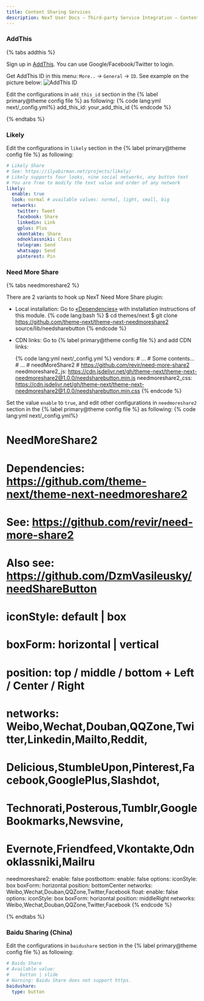 ```yaml
---
title: Content Sharing Services
description: NexT User Docs – Third-party Service Integration – Content Sharing Services
---
```

### AddThis

{% tabs addthis %}
<!-- tab Sign Up → -->
Sign up in [AddThis](https://www.addthis.com). You can use Google/Facebook/Twitter to login.
<!-- endtab -->

<!-- tab AddThis ID → -->
Get AddThis ID in this menu: `More..` → `General` → `ID`. See example on the picture below:
![AddThis ID](/images/docs/add-this-id.png)
<!-- endtab -->

<!-- tab NexT Config -->
Edit the configurations in `add_this_id` section in the {% label primary@theme config file %} as following:
{% code lang:yml next/_config.yml%}
add_this_id: your_add_this_id
{% endcode %}
<!-- endtab -->
{% endtabs %}

### Likely 

Edit the configurations in `likely` section in the {% label primary@theme config file %} as following:

```yml next/_config.yml
# Likely Share
# See: https://ilyabirman.net/projects/likely/
# Likely supports four looks, nine social networks, any button text
# You are free to modify the text value and order of any network
likely:
  enable: true
  look: normal # available values: normal, light, small, big
  networks:
    twitter: Tweet
    facebook: Share
    linkedin: Link
    gplus: Plus
    vkontakte: Share
    odnoklassniki: Class
    telegram: Send
    whatsapp: Send
    pinterest: Pin
```

### Need More Share

{% tabs needmoreshare2 %}
<!-- tab Adding Plugins → -->
There are 2 variants to hook up NexT Need More Share plugin:
* Local installation: Go to [«Dependencies»](https://github.com/theme-next/theme-next-needmoreshare2) with installation instructions of this module.
    {% code lang:bash %}
    $ cd themes/next
    $ git clone https://github.com/theme-next/theme-next-needmoreshare2 source/lib/needsharebutton
    {% endcode %}
* CDN links: Go to {% label primary@theme config file %} and add CDN links:

    {% code lang:yml next/_config.yml %}
    vendors:
      # ...
      # Some contents...
      # ...
      # needMoreShare2
      # https://github.com/revir/need-more-share2
      needmoreshare2_js: https://cdn.jsdelivr.net/gh/theme-next/theme-next-needmoreshare2@1.0.0/needsharebutton.min.js
      needmoreshare2_css: https://cdn.jsdelivr.net/gh/theme-next/theme-next-needmoreshare2@1.0.0/needsharebutton.min.css
    {% endcode %}
<!-- endtab -->

<!-- tab NexT Config -->
Set the value `enable` to `true`, and edit other configurations in `needmoreshare2` section in the {% label primary@theme config file %} as following:
{% code lang:yml next/_config.yml%}
# NeedMoreShare2
# Dependencies: https://github.com/theme-next/theme-next-needmoreshare2
# See: https://github.com/revir/need-more-share2
# Also see: https://github.com/DzmVasileusky/needShareButton
# iconStyle: default | box
# boxForm: horizontal | vertical
# position: top / middle / bottom + Left / Center / Right
# networks: Weibo,Wechat,Douban,QQZone,Twitter,Linkedin,Mailto,Reddit,
#           Delicious,StumbleUpon,Pinterest,Facebook,GooglePlus,Slashdot,
#           Technorati,Posterous,Tumblr,GoogleBookmarks,Newsvine,
#           Evernote,Friendfeed,Vkontakte,Odnoklassniki,Mailru
needmoreshare2:
  enable: false
  postbottom:
    enable: false
    options:
      iconStyle: box
      boxForm: horizontal
      position: bottomCenter
      networks: Weibo,Wechat,Douban,QQZone,Twitter,Facebook
  float:
    enable: false
    options:
      iconStyle: box
      boxForm: horizontal
      position: middleRight
      networks: Weibo,Wechat,Douban,QQZone,Twitter,Facebook
{% endcode %}
<!-- endtab -->
{% endtabs %}

### Baidu Sharing (China)

Edit the configurations in `baidushare` section in the {% label primary@theme config file %} as following:

```yml next/_config.yml
# Baidu Share
# Available value:
#    button | slide
# Warning: Baidu Share does not support https.
baidushare:
  type: button
```
